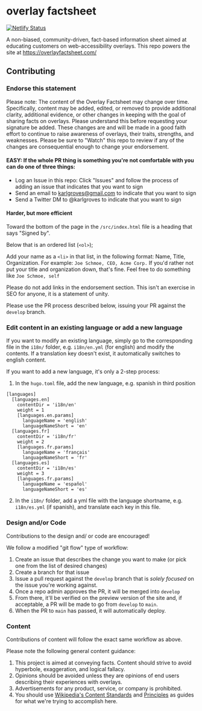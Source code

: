 # overlay factsheet 

[![Netlify Status](https://api.netlify.com/api/v1/badges/38981166-3465-41df-8561-55859185211c/deploy-status)](https://app.netlify.com/sites/overlayfactsheet/deploys)

A non-biased, community-driven, fact-based information sheet aimed at educating customers on web-accessibility overlays. This repo powers the site at https://overlayfactsheet.com/

## Contributing

### Endorse this statement

Please note: The content of the Overlay Factsheet may change over time. Specifically, content may be added, edited, or removed to provide additional clarity, additional evidence, or other changes in keeping with the goal of sharing facts on overlays. Please understand this before requesting your signature be added. These changes are and will be made in a good faith effort to continue to raise awareness of overlays, their traits, strengths, and weaknesses.  Please be sure to "Watch" this repo to review if any of the changes are consequential enough to change your endorsement.


#### EASY:  If the whole PR thing is something you're not comfortable with you can do one of three things:

 * Log an Issue in this repo: Click "Issues" and follow the process of adding an issue that indicates that you want to sign
 * Send an email to karlgroves@gmail.com to indicate that you want to sign
 * Send a Twitter DM to @karlgroves to indicate that you want to sign

#### Harder, but more efficient

Toward the bottom of the page in the `/src/index.html` file is a heading that says "Signed by".

Below that is an ordered list (`<ol>`);

Add your name as a `<li>` in that list, in the following format:  Name, Title, Organization. For example: `Joe Schmoe, CEO, Acme Corp.`  If you'd rather not put your title and organization down, that's fine.  Feel free to do something like `Joe Schmoe, self`

Please do not add links in the endorsement section. This isn't an exercise in SEO for anyone, it is a statement of unity.

Please use the PR process described below, issuing your PR against the `develop` branch.

### Edit content in an existing language or add a new language

If you want to modify an existing language, simply go to the corresponding file in the `i18n/` folder, e.g. `i18n/en.yml` (for english) and modify the contents. If a translation key doesn't exist, it automatically switches to english content.

If you want to add a new language, it's only a 2-step process:
1. In the `hugo.toml` file, add the new language, e.g. spanish in third position
```
[languages]
  [languages.en]
    contentDir = 'i18n/en'
    weight = 1
    [languages.en.params]
      languageName = 'english'
      languageNameShort = 'en'
  [languages.fr]
    contentDir = 'i18n/fr'
    weight = 2
    [languages.fr.params]
      languageName = 'français'
      languageNameShort = 'fr'
  [languages.es]
    contentDir = 'i18n/es'
    weight = 3
    [languages.fr.params]
      languageName = 'español'
      languageNameShort = 'es'
```
2. In the `i18n/` folder, add a yml file with the language shortname, e.g. `i18n/es.yml` (if spanish), and translate each key in this file.

### Design and/or Code

Contributions to the design and/ or code are encouraged!

We follow a modified "git flow" type of workflow:

1. Create an issue that describes the change you want to make (or pick one from the list of desired changes)
2. Create a branch for that issue
3. Issue a pull request against the `develop` branch that is *solely focused* on the issue you're working against.
4. Once a repo admin approves the PR, it will be merged into `develop`
5. From there, it'll be verified on the preview version of the site and, if acceptable, a PR will be made to go from `develop` to `main`.
6. When the PR to `main` has passed, it will automatically deploy.

### Content

Contributions of content will follow the exact same workflow as above.

Please note the following general content guidance:

1. This project is aimed at conveying facts. Content should strive to avoid hyperbole, exaggeration, and logical fallacy.
2. Opinions should be avoided unless they are opinions of end users describing their experiences with overlays.
3. Advertisements for any product, service, or company is prohibited.
4. You should use [Wikipedia's Content Standards](https://en.wikipedia.org/wiki/Wikipedia:Understanding_Wikipedia%27s_content_standards) and [Principles](https://en.wikipedia.org/wiki/Wikipedia:Principles) as guides for what we're trying to accomplish here.


